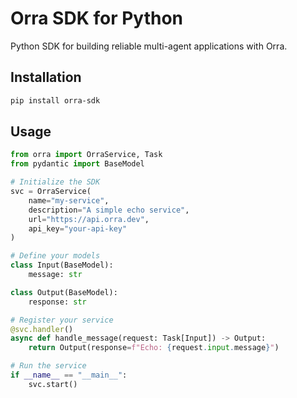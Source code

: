 # Orra SDK for Python

Python SDK for building reliable multi-agent applications with Orra.

## Installation

```bash
pip install orra-sdk
```

## Usage

```python
from orra import OrraService, Task
from pydantic import BaseModel

# Initialize the SDK
svc = OrraService(
    name="my-service",
    description="A simple echo service",
    url="https://api.orra.dev",
    api_key="your-api-key"
)

# Define your models
class Input(BaseModel):
    message: str

class Output(BaseModel):
    response: str

# Register your service
@svc.handler()
async def handle_message(request: Task[Input]) -> Output:
    return Output(response=f"Echo: {request.input.message}")

# Run the service
if __name__ == "__main__":
    svc.start()
```
